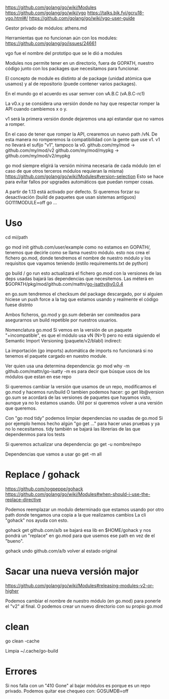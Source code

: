 https://github.com/golang/go/wiki/Modules
https://github.com/golang/go/wiki/vgo
https://talks.bjk.fyi/gcru18-vgo.html#/
https://github.com/golang/go/wiki/vgo-user-guide

Gestor privado de módulos: athens.md

Herramientas que no funcionan aún con los modules:
https://github.com/golang/go/issues/24661

vgo fue el nombre del prototipo que se le dió a modules

Modules nos permite tener en un directorio, fuera de GOPATH, nuestro código junto con los packages que necesitamos para funcionar.

El concepto de module es distinto al de package (unidad atómica que usamos) y al de repositorio (puede contener varios packages).

En el mundo go el acuerdo es usar semver con vA.B.C (vA.B.C-rc1)

La v0.x.y se considera una versión donde no hay que respectar romper la API cuando cambiemos x o y.

v1 será la primera versión donde dejaremos una api estandar que no vamos a romper.

En el caso de tener que romper la API, crearemos un nuevo path /vN. De esta manera no romperemos la compatibilidad con la gente que use v1.
v1 no llevará el sufijo "v1", tampoco la v0.
github.com/my/mod -> github.com/my/mod/v2
github.com/my/mod/mypkg -> github.com/my/mod/v2/mypkg

go mod siempre eligirá la versión mínima necesaria de cada módulo (en el caso de que otros terceros módulos requieran la misma)
https://github.com/golang/go/wiki/Modules#version-selection
Esto se hace para evitar fallos por upgrades automáticos que puedan romper cosas.

A partir de 1.13 está activado por defecto.
Si queremos forzar su desactivación (build de paquetes que usan sistemas antiguos) GO111MODULE=off go ...


# Uso
cd mi/path

go mod init github.com/user/example
  como no estamos en GOPATH/, tenemos que decirle como se llama nuestro módulo.
  esto nos crea el fichero go.mod, donde tendremos el nombre de nuestro módulo y los requisitos que vayamos teniendo (estilo requirements.txt de python)

go build / go run
  esto actualizará el fichero go.mod con la versiones de las deps usadas
  bajará las dependencias que necesitemos. Las méterá en $GOPATH/pkg/mod/github.com/mattn/go-isatty@v0.0.4

  en go.sum tendremos el checksum del package descargado, por si alguien hiciese un push force a la tag que estamos usando y realmente el código fuese distnto

  Ambos ficheros, go.mod y go.sum deberán ser comiteados para asegurarnos un build repetible por nuestros usuarios.

  Nomenclatura go.mod
    Si vemos en la versión de un paquete "+incompatible", es que el módulo usa vN (N>1) pero no está siguiendo el Semantic Import Versioning (paquete/v2/blabl)
    indirect: 


La importación (go imports) automática de imports no funcionará si no tenemos el paquete cargado en nuestro module.



Ver quien usa una determina dependencia:
go mod why -m github.com/mattn/go-isatty
  -m es para decir que búsque usos de los módulos que estan en ese repo


Si queremos cambiar la versión que usamos de un repo, modificamos el go.mod y hacemos run/build
O tambien podemos hacer: go get lib@version
go.sum se acordará de las versiones de paquetes que hayamos visto, aunque ya no lo estamos usando. Útil por si queremos volver a una versión que queremos.

Con "go mod tidy" podemos limpiar dependencias no usadas de go.mod
Si por ejemplo hemos hecho algún "go get ..." para hacer unas pruebas y ya no lo necesitamos.
tidy también se bajará las librerias de las que dependenmos para los tests


Si queremos actualizar una dependencia:
go get -u nombre/repo


Dependencias que vamos a usar
go get -m all



# Replace / gohack
https://github.com/rogpeppe/gohack
https://github.com/golang/go/wiki/Modules#when-should-i-use-the-replace-directive

Podemos reemplazar un modulo determinado que estamos usando por otro path donde tengamos una copia a la que realizamos cambios
La cli "gohack" nos ayuda con esto.

gohack get github.com/a/b
  se bajará esa lib en $HOME/gohack y nos pondrá un "replace" en go.mod para que usemos ese path en vez de el "bueno".

gohack undo github.com/a/b
  volver al estado original


# Sacar una nueva versión major
https://github.com/golang/go/wiki/Modules#releasing-modules-v2-or-higher

Podemos cambiar el nombre de nuestro módulo (en go.mod) para ponerle el "v2" al final.
O podemos crear un nuevo directorio con su propio go.mod


# clean
go clean -cache

Limpia ~/.cache/go-build


# Errores
Si nos falla con un "410 Gone" al bajar módulos es porque es un repo privado.
Podemos quitar ese chequeo con:
GOSUMDB=off
